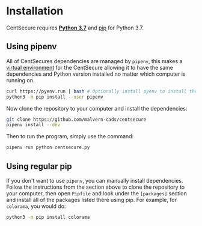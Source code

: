 # Installation

CentSecure requires **[Python 3.7](https://www.python.org/downloads/)** and [pip](https://pypi.org/project/pip/) for Python 3.7.

## Using pipenv

All of CentSecures dependencies are managed by `pipenv`, this makes a [virtual environment](https://docs.python.org/3/tutorial/venv.html) for the CentSecure allowing it to have the same dependencies and Python version installed no matter which computer is running on.

```bash
curl https://pyenv.run | bash # Optionally install pyenv to install the recommended version of Python automatically
python3 -m pip install --user pipenv
```

Now clone the repository to your computer and install the dependencies:

```bash
git clone https://github.com/malvern-cads/centsecure
pipenv install --dev
```

Then to run the program, simply use the command:

```bash
pipenv run python centsecure.py
```

## Using regular pip

If you don't want to use `pipenv`, you can manually install dependencies. Follow the instructions from the section above to clone the repository to your computer, then open `Pipfile` and look under the `[packages]` section and install all of the packages listed there using pip. For example, for `colorama`, you would do:

```bash
python3 -m pip install colorama
```